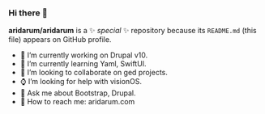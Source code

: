 ### Hi there 🌴

**aridarum/aridarum** is a ✨ _special_ ✨ repository because its `README.md` (this file) appears on GitHub profile.

- 🔭 I’m currently working on Drupal v10.
- 🌱 I’m currently learning Yaml, SwiftUI.
- 🦕 I’m looking to collaborate on ged projects.
- ⌚️ I’m looking for help with visionOS.
- 🌊 Ask me about Bootstrap, Drupal.
- 🗻 How to reach me: aridarum.com
